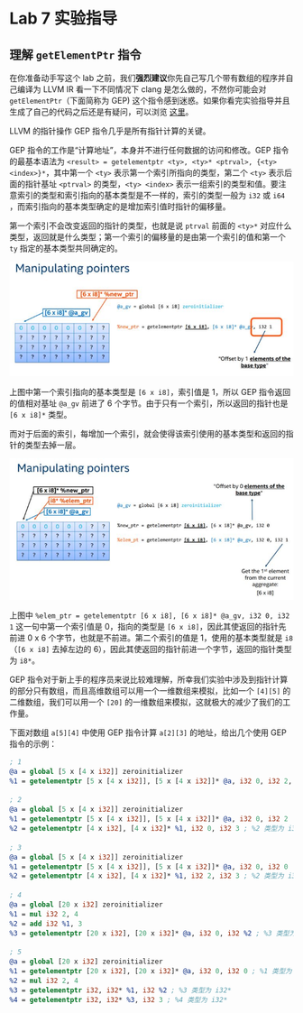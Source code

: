 # Lab 7 实验指导

## 理解 `getElementPtr` 指令

在你准备动手写这个 lab 之前，我们**强烈建议**你先自己写几个带有数组的程序并自己编译为 LLVM IR 看一下不同情况下 clang 是怎么做的，不然你可能会对 `getElementPtr`（下面简称为 GEP) 这个指令感到迷惑。如果你看完实验指导并且生成了自己的代码之后还是有疑问，可以浏览 [这里](https://llvm.org/docs/GetElementPtr.html)。

LLVM 的指针操作 GEP 指令几乎是所有指针计算的关键。

GEP 指令的工作是“计算地址”，本身并不进行任何数据的访问和修改。GEP 指令的最基本语法为 `<result> = getelementptr <ty>, <ty>* <ptrval>, {<ty> <index>}*`，其中第一个 `<ty>` 表示第一个索引所指向的类型，第二个 `<ty>` 表示后面的指针基址 `<ptrval>` 的类型，`<ty> <index>` 表示一组索引的类型和值。要注意索引的类型和索引指向的基本类型是不一样的，索引的类型一般为 `i32` 或 `i64` ，而索引指向的基本类型确定的是增加索引值时指针的偏移量。

第一个索引不会改变返回的指针的类型，也就是说 `ptrval` 前面的 `<ty>*` 对应什么类型，返回就是什么类型；第一个索引的偏移量的是由第一个索引的值和第一个 `ty` 指定的基本类型共同确定的。

![gep1](../pic/gep1.jpg)

上图中第一个索引指向的基本类型是 `[6 x i8]`，索引值是 1，所以 GEP 指令返回的值相对基址 `@a_gv` 前进了 6 个字节。由于只有一个索引，所以返回的指针也是 `[6 x i8]*` 类型。

而对于后面的索引，每增加一个索引，就会使得该索引使用的基本类型和返回的指针的类型去掉一层。

![gep2](../pic/gep2.jpg)

上图中 `%elem_ptr = getelementptr [6 x i8], [6 x i8]* @a_gv, i32 0, i32 1` 这一句中第一个索引值是 0，指向的类型是 `[6 x i8]`，因此其使返回的指针先前进 0 x 6 个字节，也就是不前进。第二个索引的值是 1，使用的基本类型就是 `i8`（`[6 x i8]` 去掉左边的 6），因此其使返回的指针前进一个字节，返回的指针类型为 `i8*`。

GEP 指令对于新上手的程序员来说比较难理解，所幸我们实验中涉及到指针计算的部分只有数组，而且高维数组可以用一个一维数组来模拟，比如一个 `[4][5]` 的二维数组，我们可以用一个 `[20]` 的一维数组来模拟，这就极大的减少了我们的工作量。

下面对数组 `a[5][4]` 中使用 GEP 指令计算 `a[2][3]` 的地址，给出几个使用 GEP 指令的示例：

```llvm
; 1
@a = global [5 x [4 x i32]] zeroinitializer
%1 = getelementptr [5 x [4 x i32]], [5 x [4 x i32]]* @a, i32 0, i32 2, i32 3 ; %1 类型为 i32*

; 2
@a = global [5 x [4 x i32]] zeroinitializer
%1 = getelementptr [5 x [4 x i32]], [5 x [4 x i32]]* @a, i32 0, i32 2  ; %1 类型为 [4 x i32]*，可以理解为 C 语言中指向长度为 4 的一维数组基址的指针
%2 = getelementptr [4 x i32], [4 x i32]* %1, i32 0, i32 3 ; %2 类型为 i32*

; 3
@a = global [5 x [4 x i32]] zeroinitializer
%1 = getelementptr [5 x [4 x i32]], [5 x [4 x i32]]* @a, i32 0, i32 0  ; %1 类型为 [4 x i32]*
%2 = getelementptr [4 x i32], [4 x i32]* %1, i32 2, i32 3 ; %2 类型为 i32*

; 4
@a = global [20 x i32] zeroinitializer
%1 = mul i32 2, 4
%2 = add i32 %1, 3
%3 = getelementptr [20 x i32], [20 x i32]* @a, i32 0, i32 %2 ; %3 类型为 i32*

; 5
@a = global [20 x i32] zeroinitializer
%1 = getelementptr [20 x i32], [20 x i32]* @a, i32 0, i32 0 ; %1 类型为 i32*
%2 = mul i32 2, 4
%3 = getelementptr i32, i32* %1, i32 %2 ; %3 类型为 i32*
%4 = getelementptr i32, i32* %3, i32 3 ; %4 类型为 i32*
```
